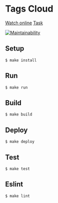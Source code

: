 # Tags Cloud
[Watch online](http://tags-cloud.surge.sh/)
[Task](https://gist.github.com/Konstantin6487/0bef92db3b171b9f44e49705ed5219ee)

[![Maintainability](https://api.codeclimate.com/v1/badges/b28a33abe024c7d955a1/maintainability)](https://codeclimate.com/github/Konstantin6487/Tags-cloud/maintainability)

## Setup

```
$ make install
```

## Run

```
$ make run
```

## Build

```
$ make build
```

## Deploy

```
$ make deploy
```

## Test

```
$ make test
```

## Eslint

```
$ make lint
```

